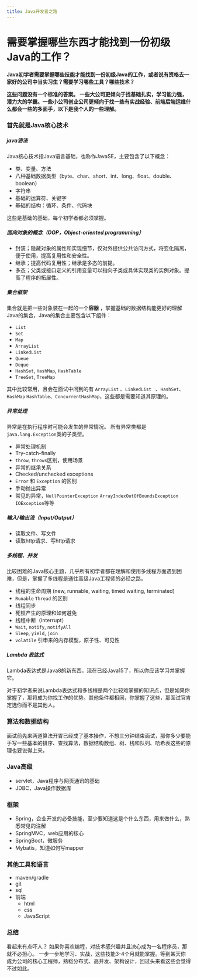 ```yaml
---
title: Java开发者之路
---
```


# 需要掌握哪些东西才能找到一份初级Java的工作？

**Java初学者需要掌握哪些技能才能找到一份初级Java的工作，或者说有资格去一家好的公司中当实习生？需要学习哪些工具？哪些技术？**

**这些问题没有一个标准的答案。 一些大公司更倾向于找基础扎实，学习能力强，潜力大的学霸。一些小公司创业公司更倾向于找一些有实战经验、前端后端运维什么都会一些的多面手，以下是我个人的一些理解。**

### 首先就是Java核心技术

##### java语法

Java核心技术指Java语言基础，也称作JavaSE，主要包含了以下概念：

- 类、变量、方法
- 八种基础数据类型（byte、char、short、int、long、float、double、boolean）
- 字符串
- 基础的运算符、关键字
- 基础的结构：循环、条件、代码块

这些是基础的基础，每个初学者都必须掌握。

##### 面向对象的概念（OOP，Object-oriented programming）

- 封装；隐藏对象的属性和实现细节，仅对外提供公共访问方式，将变化隔离，便于使用，提高复用性和安全性。
- 继承；提高代码复用性；继承是多态的前提。
- 多态；父类或接口定义的引用变量可以指向子类或具体实现类的实例对象。提高了程序的拓展性。

##### 集合框架

集合就是把一些对象装在一起的一个**容器** ，掌握基础的数据结构能更好的理解Java的集合，Java的集合主要包含以下组件：

- `List`
- `Set`
- `Map`
- `ArrayList`
- `LinkedList`
- `Queue`
- `Deque`
- `HashSet`, `HashMap`, `HashTable`
- `TreeSet`, `TreeMap`

其中比较常用，且会在面试中问到的有 ```ArrayList``` 、`LinkedList ` 、`HashSet`、 `HashMap` `HashTable`、`ConcurrentHashMap`，这些都是需要知道其原理的。

##### 异常处理

异常是在执行程序时可能会发生的异常情况。 所有异常类都是`java.lang.Exception`类的子类型。

- 异常处理机制
- Try-catch-finally
- `throw`, `throws`区别，使用场景
- 异常的继承关系
- Checked/unchecked exceptions
- `Error` 和 `Exception` 的区别
- 手动抛出异常
- 常见的异常，`NullPointerException` `ArrayIndexOutOfBoundsException` `IOException`等等

##### 输入/输出流（Input/Output）

- 读取文件、写文件
- 读取http请求、写http请求

##### 多线程、并发

比较困难的Java核心主题，几乎所有初学者都在理解和使用多线程方面遇到困难，但是，掌握了多线程是通往高级Java工程师的必经之路。

- 线程的生命周期 (new, runnable, waiting, timed waiting, terminated)
- `Runable` `Thread` 的区别
- 线程同步
- 死锁产生的原理和如何避免
- 线程中断（interrupt）
- `Wait`, `notify`, `notifyAll`
- `Sleep`, `yield`, `join`
- `volatile` 引申来的内存模型，原子性、可见性

##### Lambda 表达式

Lambda表达式是Java8的新东西，现在已经Java15了，所以你应该学习并掌握它。

对于初学者来说Lambda表达式和多线程是两个比较难掌握的知识点，但是如果你掌握了，那将成为你找工作的优势。其他条件都相同，你掌握了这些，那面试官肯定选你而不是其他人。

### 算法和数据结构

面试前先来两道算法开胃已经成了基本操作，不想三分钟结束面试，那你多少要能手写一些基本的排序、查找算法，数据结构数组、树、栈和队列、哈希表这些的原理也要说得上来。

### Java高级

- servlet，Java程序与网页通讯的基础
- JDBC，Java操作数据库

### 框架

- Spring，企业开发的必备技能，至少要知道这是个什么东西，用来做什么，熟悉常见的注解
- SpringMVC，web应用的核心
- SpringBoot，微服务
- Mybatis，知道如何写mapper

### 其他工具和语言

- maven/gradle
- git
- sql
- 前端
  - html
  - css
  - JavaScript

### 总结

看起来有点吓人？ 如果你喜欢编程，对技术感兴趣并且决心成为一名程序员，那就不必担心。 一步一步地学习、实战，这些技能3-4个月就能掌握。等到某天你成为公司的核心工程师，熟稔分布式、高并发、架构设计，回过头来看这些会觉得不过如此。




